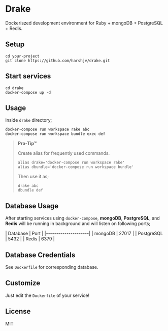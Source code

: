# Drake

Dockeriszed development environment for Ruby + mongoDB + PostgreSQL + Redis.


## Setup

    cd your-project
    git clone https://github.com/harshjv/drake.git


## Start services

    cd drake
    docker-compose up -d


## Usage

Inside `drake` directory;

    docker-compose run workspace rake abc
    docker-compose run workspace bundle exec def


> **Pro-Tip™**
>
> Create alias for frequently used commands.
>
>     alias drake='docker-compose run workspace rake'
>     alias dbundle='docker-compose run workspace bundle'
>
> Then use it as;
>
>     drake abc
>     dbundle def


## Database Usage

After starting services using `docker-compose`, **mongoDB**, **PostgreSQL**, and **Redis** will be running in background and will listen on following ports;


|  Database  |  Port  |
|---------------------|
|   mongoDB  |  27017 |
| PostgreSQL |  5432  |
|    Redis   |  6379  |


## Database Credentials

See `Dockerfile` for corresponding database.


## Customize

Just edit the `Dockerfile` of your service!


## License

MIT
